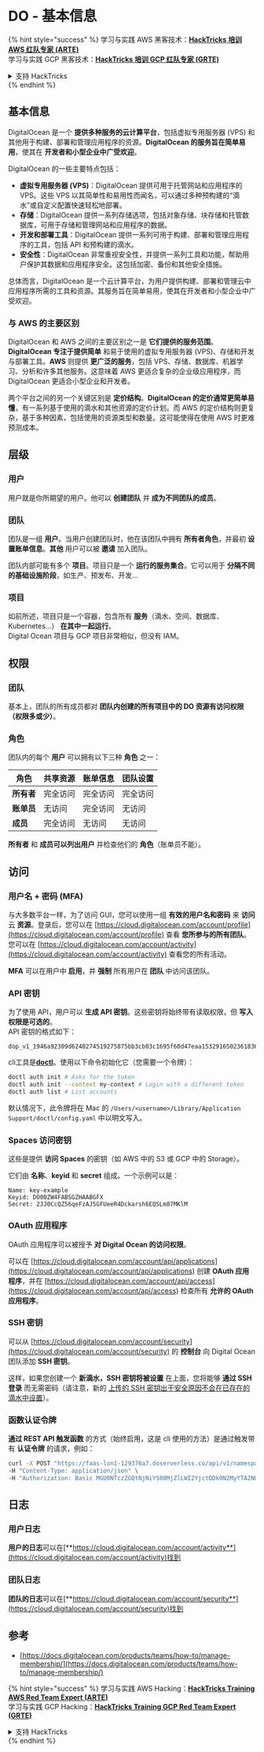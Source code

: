 # DO - 基本信息

{% hint style="success" %}
学习与实践 AWS 黑客技术：<img src="../../.gitbook/assets/image (1) (1) (1).png" alt="" data-size="line">[**HackTricks 培训 AWS 红队专家 (ARTE)**](https://training.hacktricks.xyz/courses/arte)<img src="../../.gitbook/assets/image (1) (1) (1).png" alt="" data-size="line">\
学习与实践 GCP 黑客技术：<img src="../../.gitbook/assets/image (2).png" alt="" data-size="line">[**HackTricks 培训 GCP 红队专家 (GRTE)**<img src="../../.gitbook/assets/image (2).png" alt="" data-size="line">](https://training.hacktricks.xyz/courses/grte)

<details>

<summary>支持 HackTricks</summary>

* 查看 [**订阅计划**](https://github.com/sponsors/carlospolop)!
* **加入** 💬 [**Discord 群组**](https://discord.gg/hRep4RUj7f) 或 [**Telegram 群组**](https://t.me/peass) 或 **关注** 我们的 **Twitter** 🐦 [**@hacktricks\_live**](https://twitter.com/hacktricks_live)**.**
* **通过向** [**HackTricks**](https://github.com/carlospolop/hacktricks) 和 [**HackTricks Cloud**](https://github.com/carlospolop/hacktricks-cloud) GitHub 仓库提交 PR 分享黑客技巧。

</details>
{% endhint %}

## 基本信息

DigitalOcean 是一个 **提供多种服务的云计算平台**，包括虚拟专用服务器 (VPS) 和其他用于构建、部署和管理应用程序的资源。**DigitalOcean 的服务旨在简单易用**，使其在 **开发者和小型企业中广受欢迎**。

DigitalOcean 的一些主要特点包括：

* **虚拟专用服务器 (VPS)**：DigitalOcean 提供可用于托管网站和应用程序的 VPS。这些 VPS 以其简单性和易用性而闻名，可以通过多种预构建的“滴水”或自定义配置快速轻松地部署。
* **存储**：DigitalOcean 提供一系列存储选项，包括对象存储、块存储和托管数据库，可用于存储和管理网站和应用程序的数据。
* **开发和部署工具**：DigitalOcean 提供一系列可用于构建、部署和管理应用程序的工具，包括 API 和预构建的滴水。
* **安全性**：DigitalOcean 非常重视安全性，并提供一系列工具和功能，帮助用户保护其数据和应用程序安全。这包括加密、备份和其他安全措施。

总体而言，DigitalOcean 是一个云计算平台，为用户提供构建、部署和管理云中应用程序所需的工具和资源。其服务旨在简单易用，使其在开发者和小型企业中广受欢迎。

### 与 AWS 的主要区别

DigitalOcean 和 AWS 之间的主要区别之一是 **它们提供的服务范围**。**DigitalOcean 专注于提供简单** 和易于使用的虚拟专用服务器 (VPS)、存储和开发与部署工具。**AWS** 则提供 **更广泛的服务**，包括 VPS、存储、数据库、机器学习、分析和许多其他服务。这意味着 AWS 更适合复杂的企业级应用程序，而 DigitalOcean 更适合小型企业和开发者。

两个平台之间的另一个关键区别是 **定价结构**。**DigitalOcean 的定价通常更简单易懂**，有一系列基于使用的滴水和其他资源的定价计划。而 AWS 的定价结构则更复杂，基于多种因素，包括使用的资源类型和数量。这可能使得在使用 AWS 时更难预测成本。

## 层级

### 用户

用户就是你所期望的用户。他可以 **创建团队** 并 **成为不同团队的成员**。

### **团队**

团队是一组 **用户**。当用户创建团队时，他在该团队中拥有 **所有者角色**，并最初 **设置账单信息**。**其他** 用户可以被 **邀请** 加入团队。

团队内部可能有多个 **项目**。项目只是一个 **运行的服务集合**。它可以用于 **分隔不同的基础设施阶段**，如生产、预发布、开发...

### 项目

如前所述，项目只是一个容器，包含所有 **服务**（滴水、空间、数据库、Kubernetes...） **在其中一起运行**。\
Digital Ocean 项目与 GCP 项目非常相似，但没有 IAM。

## 权限

### 团队

基本上，团队的所有成员都对 **团队内创建的所有项目中的 DO 资源有访问权限（权限多或少）**。

### 角色

团队内的每个 **用户** 可以拥有以下三种 **角色** 之一：

| 角色       | 共享资源 | 账单信息 | 团队设置 |
| ---------- | -------- | -------- | -------- |
| **所有者** | 完全访问 | 完全访问 | 完全访问 |
| **账单员** | 无访问   | 完全访问 | 无访问   |
| **成员**   | 完全访问 | 无访问   | 无访问   |

**所有者** 和 **成员可以列出用户** 并检查他们的 **角色**（账单员不能）。

## 访问

### 用户名 + 密码 (MFA)

与大多数平台一样，为了访问 GUI，您可以使用一组 **有效的用户名和密码** 来 **访问** 云 **资源**。登录后，您可以在 [https://cloud.digitalocean.com/account/profile](https://cloud.digitalocean.com/account/profile) 查看 **您所参与的所有团队**。\
您可以在 [https://cloud.digitalocean.com/account/activity](https://cloud.digitalocean.com/account/activity) 查看您的所有活动。

**MFA** 可以在用户中 **启用**，并 **强制** 所有用户在 **团队** 中访问该团队。

### API 密钥

为了使用 API，用户可以 **生成 API 密钥**。这些密钥将始终带有读取权限，但 **写入权限是可选的**。\
API 密钥的格式如下：
```
dop_v1_1946a92309d6240274519275875bb3cb03c1695f60d47eaa1532916502361836
```
cli工具是[**doctl**](https://github.com/digitalocean/doctl#installing-doctl)。使用以下命令初始化它（您需要一个令牌）：
```bash
doctl auth init # Asks for the token
doctl auth init --context my-context # Login with a different token
doctl auth list # List accounts
```
默认情况下，此令牌将在 Mac 的 `/Users/<username>/Library/Application Support/doctl/config.yaml` 中以明文写入。

### Spaces 访问密钥

这些是提供 **访问 Spaces** 的密钥（如 AWS 中的 S3 或 GCP 中的 Storage）。

它们由 **名称**、**keyid** 和 **secret** 组成。一个示例可以是：
```
Name: key-example
Keyid: DO00ZW4FABSGZHAABGFX
Secret: 2JJ0CcQZ56qeFzAJ5GFUeeR4Dckarsh6EQSLm87MKlM
```
### OAuth 应用程序

OAuth 应用程序可以被授予 **对 Digital Ocean 的访问权限**。

可以在 [https://cloud.digitalocean.com/account/api/applications](https://cloud.digitalocean.com/account/api/applications) 创建 **OAuth 应用程序**，并在 [https://cloud.digitalocean.com/account/api/access](https://cloud.digitalocean.com/account/api/access) 检查所有 **允许的 OAuth 应用程序**。

### SSH 密钥

可以从 [https://cloud.digitalocean.com/account/security](https://cloud.digitalocean.com/account/security) 的 **控制台** 向 Digital Ocean 团队添加 **SSH 密钥**。

这样，如果您创建一个 **新滴水，SSH 密钥将被设置** 在上面，您将能够 **通过 SSH 登录** 而无需密码（请注意，新的 [上传的 SSH 密钥出于安全原因不会在已存在的滴水中设置](https://docs.digitalocean.com/products/droplets/how-to/add-ssh-keys/to-existing-droplet/)）。

### 函数认证令牌

**通过 REST API 触发函数** 的方式（始终启用，这是 cli 使用的方法）是通过触发带有 **认证令牌** 的请求，例如：
```bash
curl -X POST "https://faas-lon1-129376a7.doserverless.co/api/v1/namespaces/fn-c100c012-65bf-4040-1230-2183764b7c23/actions/functionname?blocking=true&result=true" \
-H "Content-Type: application/json" \
-H "Authorization: Basic MGU0NTczZGQtNjNiYS00MjZlLWI2YjctODk0N2MyYTA2NGQ4OkhwVEllQ2t4djNZN2x6YjJiRmFGc1FERXBySVlWa1lEbUxtRE1aRTludXA1UUNlU2VpV0ZGNjNqWnVhYVdrTFg="
```
## 日志

### 用户日志

**用户的日志**可以在[**https://cloud.digitalocean.com/account/activity**](https://cloud.digitalocean.com/account/activity)找到

### 团队日志

**团队的日志**可以在[**https://cloud.digitalocean.com/account/security**](https://cloud.digitalocean.com/account/security)找到

## 参考

* [https://docs.digitalocean.com/products/teams/how-to/manage-membership/](https://docs.digitalocean.com/products/teams/how-to/manage-membership/)

{% hint style="success" %}
学习与实践 AWS Hacking：<img src="../../.gitbook/assets/image (1) (1) (1).png" alt="" data-size="line">[**HackTricks Training AWS Red Team Expert (ARTE)**](https://training.hacktricks.xyz/courses/arte)<img src="../../.gitbook/assets/image (1) (1) (1).png" alt="" data-size="line">\
学习与实践 GCP Hacking：<img src="../../.gitbook/assets/image (2).png" alt="" data-size="line">[**HackTricks Training GCP Red Team Expert (GRTE)**<img src="../../.gitbook/assets/image (2).png" alt="" data-size="line">](https://training.hacktricks.xyz/courses/grte)

<details>

<summary>支持 HackTricks</summary>

* 查看[**订阅计划**](https://github.com/sponsors/carlospolop)!
* **加入** 💬 [**Discord 群组**](https://discord.gg/hRep4RUj7f)或[**telegram 群组**](https://t.me/peass)或**在** **Twitter** 🐦 [**@hacktricks\_live**](https://twitter.com/hacktricks_live)**上关注我们。**
* **通过向** [**HackTricks**](https://github.com/carlospolop/hacktricks)和[**HackTricks Cloud**](https://github.com/carlospolop/hacktricks-cloud) github 仓库提交 PR 来分享黑客技巧。

</details>
{% endhint %}
